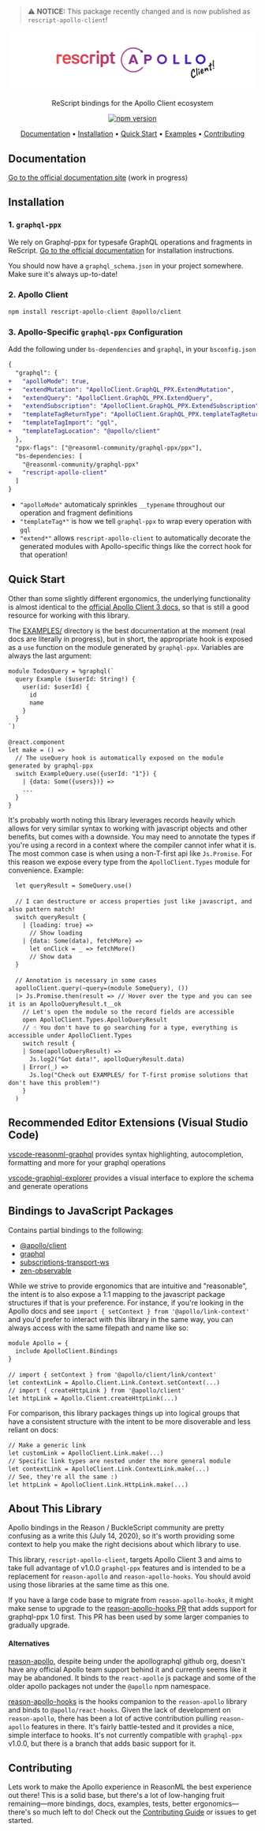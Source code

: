 > ⚠️ **NOTICE:** This package recently changed and is now published as `rescript-apollo-client`!

<p align="center">
    <img src="assets/logo-mashup.svg" alt="Logo">
  	<br><br>
    ReScript bindings for the Apollo Client ecosystem
</p>

<p align="center">
  <a href="https://www.npmjs.com/package/rescript-apollo-client">
    <img src="https://badge.fury.io/js/rescript-apollo-client.svg" alt="npm version" />
  </a>
</p>

<p align="center">
  <a href="#documentation">Documentation</a> •
  <a href="#installation">Installation</a> •
  <a href="#quick-start">Quick Start</a> •
  <a href="EXAMPLES/src">Examples</a> •
  <a href="#contributing">Contributing</a>
</p>

## Documentation

[Go to the official documentation site](https://reasonml-community.github.io/rescript-apollo-client/) (work in progress)

## Installation

### 1. `graphql-ppx`

We rely on Graphql-ppx for typesafe GraphQL operations and fragments in ReScript. [Go to the official documentation](https://beta.graphql-ppx.com) for installation instructions.

You should now have a `graphql_schema.json` in your project somewhere. Make sure it's always up-to-date!

### 2. Apollo Client

```sh
npm install rescript-apollo-client @apollo/client
```

### 3. Apollo-Specific `graphql-ppx` Configuration

Add the following under `bs-dependencies` and `graphql`, in your `bsconfig.json`

```diff
{
  "graphql": {
+   "apolloMode": true,
+   "extendMutation": "ApolloClient.GraphQL_PPX.ExtendMutation",
+   "extendQuery": "ApolloClient.GraphQL_PPX.ExtendQuery",
+   "extendSubscription": "ApolloClient.GraphQL_PPX.ExtendSubscription",
+   "templateTagReturnType": "ApolloClient.GraphQL_PPX.templateTagReturnType",
+   "templateTagImport": "gql",
+   "templateTagLocation": "@apollo/client"
  },
  "ppx-flags": ["@reasonml-community/graphql-ppx/ppx"],
  "bs-dependencies: [
    "@reasonml-community/graphql-ppx"
+   "rescript-apollo-client"
  ]
}
```

- `"apolloMode"` automaticaly sprinkles `__typename` throughout our operation and fragment definitions
- `"templateTag*"` is how we tell `graphql-ppx` to wrap every operation with `gql`
- `"extend*"` allows `rescript-apollo-client` to automatically decorate the generated modules with Apollo-specific things like the correct hook for that operation!

## Quick Start

Other than some slightly different ergonomics, the underlying functionality is almost identical to the [official Apollo Client 3 docs](https://www.apollographql.com/docs/react/v3.0-beta/get-started/), so that is still a good resource for working with this library.

The [EXAMPLES/](https://github.com/reasonml-community/rescript-apollo-client/tree/master/EXAMPLES) directory is the best documentation at the moment (real docs are literally in progress), but in short, the appropriate hook is exposed as a `use` function on the module generated by `graphql-ppx`. Variables are always the last argument:

```reason
module TodosQuery = %graphql(`
  query Example ($userId: String!) {
    user(id: $userId) {
      id
      name
    }
  }
`)

@react.component
let make = () =>
  // The useQuery hook is automatically exposed on the module generated by graphql-ppx
  switch ExampleQuery.use({userId: "1"}) {
    | {data: Some({users})} =>
    ...
  }
}
```

It's probably worth noting this library leverages records heavily which allows for very similar syntax to working with javascript objects and other benefits, but comes with a downside. You may need to annotate the types if you're using a record in a context where the compiler cannot infer what it is. The most common case is when using a non-T-first api like `Js.Promise`. For this reason we expose every type from the `ApolloClient.Types` module for convenience. Example:

```reason
  let queryResult = SomeQuery.use()

  // I can destructure or access properties just like javascript, and also pattern match!
  switch queryResult {
    | {loading: true} =>
      // Show loading
    | {data: Some(data), fetchMore} =>
      let onClick = _ => fetchMore()
      // Show data
  }

  // Annotation is necessary in some cases
  apolloClient.query(~query=(module SomeQuery), ())
  |> Js.Promise.then(result => // Hover over the type and you can see it is an ApolloQueryResult.t__ok
    // Let's open the module so the record fields are accessible
    open ApolloClient.Types.ApolloQueryResult
    // ☝️ You don't have to go searching for a type, everything is accessible under ApolloClient.Types
    switch result {
    | Some(apolloQueryResult) =>
      Js.log2("Got data!", apolloQueryResult.data)
    | Error(_) =>
      Js.log("Check out EXAMPLES/ for T-first promise solutions that don't have this problem!")
    }
  )
```

## Recommended Editor Extensions (Visual Studio Code)

[vscode-reasonml-graphql](https://marketplace.visualstudio.com/items?itemName=GabrielNordeborn.vscode-reasonml-graphql) provides syntax highlighting, autocompletion, formatting and more for your graphql operations

[vscode-graphiql-explorer](https://marketplace.visualstudio.com/items?itemName=GabrielNordeborn.vscode-graphiql-explorer) provides a visual interface to explore the schema and generate operations

## Bindings to JavaScript Packages

Contains partial bindings to the following:

- [@apollo/client](https://github.com/apollographql/apollo-client)
- [graphql](https://github.com/graphql/graphql-js)
- [subscriptions-transport-ws](https://github.com/apollographql/subscriptions-transport-ws)
- [zen-observable](https://github.com/zenparsing/zen-observable)

While we strive to provide ergonomics that are intuitive and "reasonable", the intent is to also expose a 1:1 mapping to the javascript package structures if that is your preference. For instance, if you're looking in the Apollo docs and see `import { setContext } from '@apollo/link-context'` and you'd prefer to interact with this library in the same way, you can always access with the same filepath and name like so:

```reason
module Apollo = {
  include ApolloClient.Bindings
}

// import { setContext } from '@apollo/client/link/context'
let contextLink = Apollo.Client.Link.Context.setContext(...)
// import { createHttpLink } from '@apollo/client'
let httpLink = Apollo.Client.createHttpLink(...)
```

For comparison, this library packages things up into logical groups that have a consistent structure with the intent to be more disoverable and less reliant on docs:

```reason
// Make a generic link
let customLink = ApolloClient.Link.make(...)
// Specific link types are nested under the more general module
let contextLink = ApolloClient.Link.ContextLink.make(...)
// See, they're all the same :)
let httpLink = ApolloClient.Link.HttpLink.make(...)
```

## About This Library

Apollo bindings in the Reason / BuckleScript community are pretty confusing as a write this (July 14, 2020), so it's worth providing some context to help you make the right decisions about which library to use.

This library, `rescript-apollo-client`, targets Apollo Client 3 and aims to take full advantage of v1.0.0 `graphql-ppx` features and is intended to be a replacement for `reason-apollo` and `reason-apollo-hooks`. You should avoid using those libraries at the same time as this one.

If you have a large code base to migrate from `reason-apollo-hooks`, it might make sense to upgrade to the [reason-apollo-hooks PR](https://github.com/reasonml-community/reason-apollo-hooks/pull/117) that adds support for graphql-ppx 1.0 first. This PR has been used by some larger companies to gradually upgrade.

#### Alternatives

[reason-apollo](https://github.com/apollographql/reason-apollo), despite being under the apollographql github org, doesn't have any official Apollo team support behind it and currently seems like it may be abandoned. It binds to the `react-apollo` js package and some of the older apollo packages not under the `@apollo` npm namespace.

[reason-apollo-hooks](https://github.com/reasonml-community/reason-apollo-hooks) is the hooks companion to the `reason-apollo` library and binds to `@apollo/react-hooks`. Given the lack of development on `reason-apollo`, there has been a lot of active contribution pulling `reason-apollo` features in there. It's fairly battle-tested and it provides a nice, simple interface to hooks. It's not currently compatible with `graphql-ppx` v1.0.0, but there is a branch that adds basic support for it.

## Contributing

Lets work to make the Apollo experience in ReasonML the best experience out there! This is a solid base, but there's a lot of low-hanging fruit remaining—more bindings, docs, examples, tests, better ergonomics—there's so much left to do! Check out the [Contributing Guide](CONTRIBUTING.md) or issues to get started.
